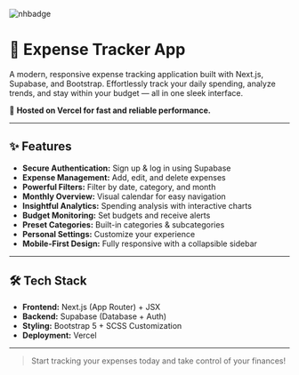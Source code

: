 ![nhbadge](https://img.shields.io/badge/made%20for%20neighborhood-bf8f73?style=for-the-badge&logo=hackclub&logoColor=ffffff)
# 💸 Expense Tracker App

A modern, responsive expense tracking application built with Next.js, Supabase, and Bootstrap. Effortlessly track your daily spending, analyze trends, and stay within your budget — all in one sleek interface.

🚀 **Hosted on Vercel for fast and reliable performance.**

---

## ✨ Features
- **Secure Authentication:** Sign up & log in using Supabase
- **Expense Management:** Add, edit, and delete expenses
- **Powerful Filters:** Filter by date, category, and month
- **Monthly Overview:** Visual calendar for easy navigation
- **Insightful Analytics:** Spending analysis with interactive charts
- **Budget Monitoring:** Set budgets and receive alerts
- **Preset Categories:** Built-in categories & subcategories
- **Personal Settings:** Customize your experience
- **Mobile-First Design:** Fully responsive with a collapsible sidebar

---

## 🛠️ Tech Stack
- **Frontend:** Next.js (App Router) + JSX
- **Backend:** Supabase (Database + Auth)
- **Styling:** Bootstrap 5 + SCSS Customization
- **Deployment:** Vercel

---

> Start tracking your expenses today and take control of your finances!
